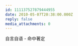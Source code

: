 ```yaml
---
id: 111137527879444955
date: 2010-05-07T20:38:00.000Z
reply: false
media_attachments: 0
---
```


自言自语 - 命中著定 ​​​​

